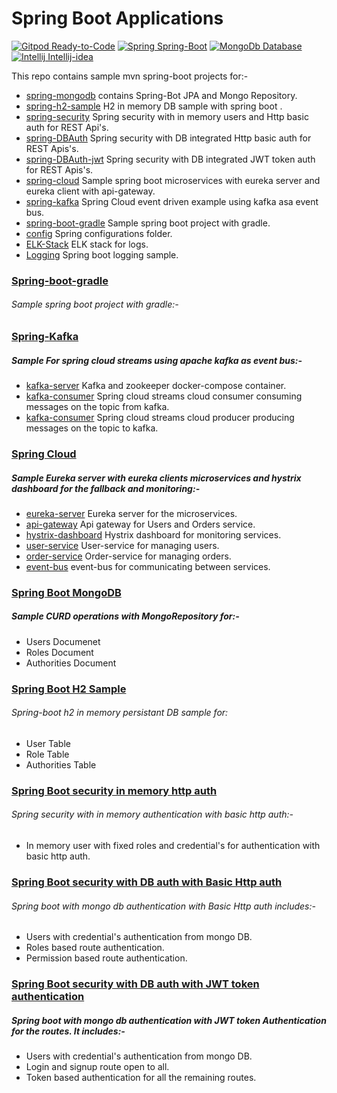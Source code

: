 # Spring Boot Applications
[![Gitpod Ready-to-Code](https://img.shields.io/badge/Gitpod-Ready--to--Code-blue?logo=gitpod)](https://gitpod.io/#https://github.com/shubhamlatkar/mentor-on-demand-backend)
[![Spring Spring-Boot](https://img.shields.io/badge/Spring-Spring_boot-green?logo=spring)](https://start.spring.io/)
[![MongoDb Database](https://img.shields.io/badge/MongoDB-Database-47A248?logo=mongodb)](https://cloud.mongodb.com/)
[![Intellij Intellij-idea](https://img.shields.io/badge/Intellij-Intellij_idea-black?logo=intellij-idea)](https://www.jetbrains.com/idea/)


This repo contains sample mvn spring-boot projects for:-

  - [spring-mongodb](https://github.com/shubhamlatkar/springPlayground/tree/master/spring-mongodb) contains Spring-Bot JPA and Mongo Repository.
  - [spring-h2-sample](https://github.com/shubhamlatkar/springPlayground/tree/master/spring-h2-sample) H2 in memory DB sample with spring boot .
  - [spring-security](https://github.com/shubhamlatkar/springPlayground/tree/master/spring-security) Spring security with in memory users and Http basic auth for REST Api's.
  - [spring-DBAuth](https://github.com/shubhamlatkar/springPlayground/tree/master/security-DBAuth) Spring security with DB integrated Http basic auth for REST Apis's.
  - [spring-DBAuth-jwt](https://github.com/shubhamlatkar/springPlayground/tree/master/security-DBAuth-jwt) Spring security with DB integrated JWT token auth for REST Apis's.
  - [spring-cloud](https://github.com/shubhamlatkar/springPlayground/tree/master/spring-cloud) Sample spring boot microservices with eureka server and eureka client with api-gateway.
  - [spring-kafka](https://github.com/shubhamlatkar/springPlayground/tree/master/kafka) Spring Cloud event driven example using kafka asa event bus.   
  - [spring-boot-gradle](https://github.com/shubhamlatkar/springPlayground/tree/master/user-service) Sample spring boot project with gradle.   
  - [config](https://github.com/shubhamlatkar/springPlayground/tree/master/config) Spring configurations folder.
  - [ELK-Stack](https://github.com/shubhamlatkar/springPlayground/tree/master/ELK) ELK stack for logs.
  - [Logging](https://github.com/shubhamlatkar/springPlayground/tree/master/logging) Spring boot logging sample.
  
### [Spring-boot-gradle](https://github.com/shubhamlatkar/springPlayground/tree/master/user-service)
###### Sample spring boot project with gradle:-

### [Spring-Kafka](https://github.com/shubhamlatkar/springPlayground/tree/master/kafka)
##### Sample For spring cloud streams using apache kafka as event bus:-
* [kafka-server](https://github.com/shubhamlatkar/springPlayground/tree/master/kafka/kafka-server) Kafka and zookeeper docker-compose container.
* [kafka-consumer](https://github.com/shubhamlatkar/springPlayground/tree/master/kafka/kafka-consumer) Spring cloud streams cloud consumer consuming messages on the topic from kafka.
* [kafka-consumer](https://github.com/shubhamlatkar/springPlayground/tree/master/kafka/kafka-consumer) Spring cloud streams cloud producer producing messages on the topic to kafka.
    
### [Spring Cloud](https://github.com/shubhamlatkar/springPlayground/tree/master/spring-cloud)
##### Sample Eureka server with eureka clients microservices and hystrix dashboard for the fallback and monitoring:-
* [eureka-server](https://github.com/shubhamlatkar/springPlayground/tree/master/spring-cloud/eureka-server) Eureka server for the microservices.
* [api-gateway](https://github.com/shubhamlatkar/springPlayground/tree/master/spring-cloud/api-gateway) Api gateway for Users and Orders service.
* [hystrix-dashboard](https://github.com/shubhamlatkar/springPlayground/tree/master/spring-cloud/hystrixDashboard) Hystrix dashboard for monitoring services.
* [user-service](https://github.com/shubhamlatkar/springPlayground/tree/master/spring-cloud/user-service) User-service for managing users.
* [order-service](https://github.com/shubhamlatkar/springPlayground/tree/master/spring-cloud/order-service) Order-service for managing orders.
* [event-bus](https://github.com/shubhamlatkar/springPlayground/tree/master/spring-cloud/event-bus) event-bus for communicating between services.

### [Spring Boot MongoDB](https://github.com/shubhamlatkar/springPlayground/tree/master/spring-mongodb) 
##### Sample CURD operations with MongoRepository for:-
* Users Documenet
* Roles Document
* Authorities Document

### [Spring Boot H2 Sample](https://github.com/shubhamlatkar/springPlayground/tree/master/spring-h2-sample)
###### Spring-boot h2 in memory persistant DB sample for:
* User Table
* Role Table
* Authorities Table

### [Spring Boot security in memory http auth](https://github.com/shubhamlatkar/springPlayground/tree/master/spring-cloud/order-service)
###### Spring security with in memory authentication with basic http auth:-
* In memory user with fixed roles and credential's for authentication with basic http auth.

### [Spring Boot security with DB auth with Basic Http auth](https://github.com/shubhamlatkar/springPlayground/tree/master/security-DBAuth)
###### Spring boot with mongo db authentication with Basic Http auth includes:-
* Users with credential's authentication from mongo DB.
* Roles based route authentication.
* Permission based route authentication.

### [Spring Boot security with DB auth with JWT token authentication](https://github.com/shubhamlatkar/springPlayground/tree/master/security-DBAuth-jwt)
##### Spring boot with mongo db authentication with JWT token Authentication for the routes. It includes:-
* Users with credential's authentication from mongo DB.
* Login and signup route open to all.
* Token based authentication for all the remaining routes.
